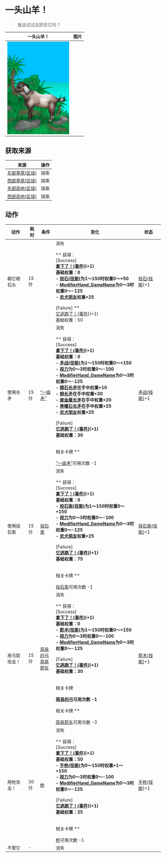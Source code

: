# 一头山羊！  
> 我该试试去抓住它吗？  
  
  一头山羊！  |   图片   
 ----  |  ----:   
   |  <img decoding="async" src="Sprite/GoatEvent.png" href="a.md" style="max-width:300px;max-height:300px;">   
  
## 获取来源  
来源  |  操作  
----  |  ----  
[东部草原(区域)](GrasslandsE.md)  |  探索  
[西部草原(区域)](GrasslandsW.md)  |  探索  
[东部高地(区域)](HighlandsEastern.md)  |  探索  
[西部高地(区域)](HighlandsWestern.md)  |  探索  
## 动作  
动作  |  耗时  |  条件  |  变化  |  状态  
----  |  ----  |  ----  |  ----  |  ----  
朝它砸石头<br>  |  15分  |    |  消失<br><br>** 获得： **<br>** [Success] **<br>  [拿下了！(事件)](Event_GoatFightSuccess.md)(+1)<br>基础权重：0<br>- [投石(技能)](Skill_RockThrowing.md)为1～150时权重0～+50<br>- [ModifierHand_GameName](ModifierHand.md)为0～3时权重0～-125<br>- [忠犬朋友](DogFriend.md)权重+25<br><br>** [Failure] **<br>  [它逃跑了！(事件)](Event_GoatFightFailure.md)(+1)<br>基础权重：50<br>  |  [投石(技能)](Skill_RockThrowing.md)+1  
使用长矛<br>  |  15分  |  [“一级矛”](tag_Spear.md)  |  消失<br><br>** 获得： **<br>** [Success] **<br>  [拿下了！(事件)](Event_GoatFightSuccess.md)(+1)<br>基础权重：0<br>- [矛战(技能)](Skill_SpearFighting.md)为1～150时权重0～+150<br>- [视力](Myopia.md)为0～3时权重0～-100<br>- [ModifierHand_GameName](ModifierHand.md)为0～3时权重0～-125<br>- [燧石长矛](SpearFlint.md)在手中权重+10<br>- [铜长矛](SpearCopper.md)在手中权重+30<br>- [废金属长矛](SpearScrap.md)在手中权重+20<br>- [黑曜石长矛](SpearObsidian.md)在手中权重+25<br>- [忠犬朋友](DogFriend.md)权重+25<br><br>** [Failure] **<br>  [它逃跑了！(事件)](Event_GoatFightFailure.md)(+1)<br>基础权重：30<br><br><br>** 相关卡牌 **<br><br>[“一级矛”](tag_Spear.md)可用次数  -1  |  [矛战(技能)](Skill_SpearFighting.md)+1  
使用投石索<br>  |  15分  |  [投石索](Sling.md)  |  消失<br><br>** 获得： **<br>** [Success] **<br>  [拿下了！(事件)](Event_GoatFightSuccess.md)(+1)<br>基础权重：0<br>- [投石索(技能)](Skill_Sling.md)为1～150时权重0～+150<br>- [视力](Myopia.md)为0～3时权重0～-100<br>- [ModifierHand_GameName](ModifierHand.md)为0～3时权重0～-125<br>- [忠犬朋友](DogFriend.md)权重+25<br><br>** [Failure] **<br>  [它逃跑了！(事件)](Event_GoatFightFailure.md)(+1)<br>基础权重：75<br><br><br>** 相关卡牌 **<br><br>[投石索](Sling.md)可用次数  -1  |  [投石索(技能)](Skill_Sling.md)+1  
用弓箭攻击！<br>  |  15分  |  [简易的弓](BowRustic.md)<br>[简易箭矢](ArrowSimple.md)  |  消失<br><br>** 获得： **<br>** [Success] **<br>  [拿下了！(事件)](Event_GoatFightSuccess.md)(+1)<br>基础权重：0<br>- [箭术(技能)](Skill_Archery.md)为1～150时权重0～+150<br>- [视力](Myopia.md)为0～3时权重0～-100<br>- [ModifierHand_GameName](ModifierHand.md)为0～3时权重0～-125<br><br>** [Failure] **<br>  [它逃跑了！(事件)](Event_GoatFightFailure.md)(+1)<br>基础权重：30<br><br><br>** 相关卡牌 **<br><br>[简易的弓](BowRustic.md)可用次数  -1<br><br>** 相关卡牌 **<br><br>[简易箭矢](ArrowSimple.md)可用次数  -3  |  [箭术(技能)](Skill_Archery.md)+1  
用枪攻击！<br>  |  30分  |  [枪](Gun.md)  |  消失<br><br>** 获得： **<br>** [Success] **<br>  [拿下了！(事件)](Event_GoatFightSuccess.md)(+1)<br>基础权重：50<br>- [手枪(技能)](Skill_Handguns.md)为0～150时权重+1～+150<br>- [视力](Myopia.md)为0～3时权重0～-100<br>- [ModifierHand_GameName](ModifierHand.md)为0～3时权重0～-125<br><br>** [Failure] **<br>  [它逃跑了！(事件)](Event_GoatFightFailure.md)(+1)<br>基础权重：25<br><br><br>** 相关卡牌 **<br><br>[枪](Gun.md)可用次数  -1  |  [手枪(技能)](Skill_Handguns.md)+1  
不管它<br>  |  -  |    |  消失  |    
